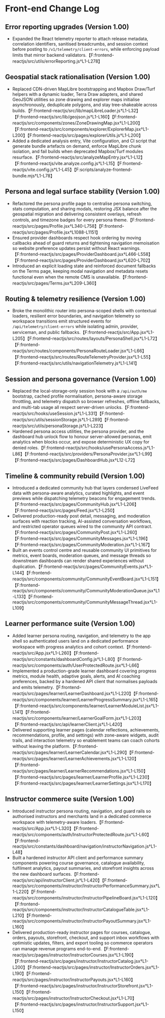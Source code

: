 # Front-end Change Log

## Error reporting upgrades (Version 1.00)
- Expanded the React telemetry reporter to attach release metadata, correlation identifiers, sanitised breadcrumbs, and session context before posting to `/v1/telemetry/client-errors`, while enforcing payload limits that mirror backend validators.【F:frontend-reactjs/src/utils/errorReporting.js†L1-L278】

## Geospatial stack rationalisation (Version 1.00)
- Replaced CDN-driven MapLibre bootstrapping and Mapbox Draw/Turf helpers with a dynamic loader, Terra Draw adapters, and shared GeoJSON utilities so zone drawing and explorer maps initialise asynchronously, deduplicate polygons, and stay tree-shakeable across builds.【F:frontend-reactjs/src/lib/mapLibreLoader.js†L1-L32】【F:frontend-reactjs/src/lib/geojson.js†L1-L160】【F:frontend-reactjs/src/components/zones/ZoneDrawingMap.jsx†L1-L200】【F:frontend-reactjs/src/components/explorer/ExplorerMap.jsx†L1-L200】【F:frontend-reactjs/src/pages/explorerUtils.js†L1-L200】
- Added a dedicated analysis entry, Vite configuration, and CI script that generate bundle artefacts on demand, enforce MapLibre chunk isolation, and fail builds when deprecated Mapbox/Turf modules resurface.【F:frontend-reactjs/src/analyzeMapEntry.jsx†L1-L12】【F:frontend-reactjs/vite.analyze.config.js†L1-L15】【F:frontend-reactjs/vite.config.js†L1-L45】【F:scripts/analyze-frontend-bundle.mjs†L1-L78】

## Persona and legal surface stability (Version 1.00)
- Refactored the persona profile page to centralise persona switching, stats computation, and sharing modals, restoring JSX balance after the geospatial migration and delivering consistent overlays, refresh controls, and timezone badges for every persona theme.【F:frontend-reactjs/src/pages/Profile.jsx†L340-L758】【F:frontend-reactjs/src/pages/Profile.jsx†L1088-L1151】
- Ensured provider dashboards respect hook ordering by moving callbacks ahead of guard returns and tightening navigation memoisation so website preference updates persist without React warnings.【F:frontend-reactjs/src/pages/ProviderDashboard.jsx†L466-L558】【F:frontend-reactjs/src/pages/ProviderDashboard.jsx†L620-L702】
- Introduced an explicit loading state and reinforced document fallbacks on the Terms page, keeping modal navigation and metadata resets functional even when the remote CMS is unavailable.【F:frontend-reactjs/src/pages/Terms.jsx†L209-L360】

## Routing & telemetry resilience (Version 1.00)
- Broke the monolithic router into persona-scoped shells with contextual loaders, resilient error boundaries, and navigation telemetry so workspace transitions emit structured events for `/api/telemetry/client-errors` while isolating admin, provider, serviceman, and public fallbacks.【F:frontend-reactjs/src/App.jsx†L1-L205】【F:frontend-reactjs/src/routes/layouts/PersonaShell.jsx†L1-L72】【F:frontend-reactjs/src/routes/components/PersonaRouteLoader.jsx†L1-L66】【F:frontend-reactjs/src/routes/RouteTelemetryProvider.jsx†L1-L55】【F:frontend-reactjs/src/utils/navigationTelemetry.js†L1-L141】

## Session and persona governance (Version 1.00)
- Replaced the local-storage-only session hook with a `/api/auth/me` bootstrap, cached profile normalisation, persona-aware storage throttling, and telemetry dispatch so browser refreshes, offline fallbacks, and multi-tab usage all respect server-driven unlocks.【F:frontend-reactjs/src/hooks/useSession.js†L1-L331】【F:frontend-reactjs/src/utils/sessionStorage.js†L1-L289】【F:frontend-reactjs/src/utils/personaStorage.js†L1-L223】
- Hardened persona access utilities, the persona provider, and the dashboard hub unlock flow to honour server-allowed personas, emit analytics when blocks occur, and expose deterministic UX copy for denied roles.【F:frontend-reactjs/src/hooks/usePersonaAccess.js†L1-L86】【F:frontend-reactjs/src/providers/PersonaProvider.jsx†L1-L99】【F:frontend-reactjs/src/pages/DashboardHub.jsx†L12-L72】

## Timeline & community rebuild (Version 1.00)
- Introduced a dedicated community hub that layers condensed LiveFeed data with persona-aware analytics, curated highlights, and event previews while dispatching telemetry beacons for engagement trends.【F:frontend-reactjs/src/pages/CommunityHub.jsx†L1-L206】【F:frontend-reactjs/src/pages/Feed.jsx†L1-L250】
- Delivered production-ready post detail, messaging, and moderation surfaces with reaction tracking, AI-assisted conversation workflows, and restricted operator queues wired to the community API contract.【F:frontend-reactjs/src/pages/CommunityPost.jsx†L1-L260】【F:frontend-reactjs/src/pages/CommunityMessages.jsx†L1-L196】【F:frontend-reactjs/src/pages/CommunityModeration.jsx†L1-L167】
- Built an events control centre and reusable community UI primitives for metrics, event boards, moderation queues, and message threads so downstream dashboards can render shared experiences without duplication.【F:frontend-reactjs/src/pages/CommunityEvents.jsx†L1-L144】【F:frontend-reactjs/src/components/community/CommunityEventBoard.jsx†L1-L151】【F:frontend-reactjs/src/components/community/CommunityModerationQueue.jsx†L1-L133】【F:frontend-reactjs/src/components/community/CommunityMessageThread.jsx†L1-L109】

## Learner performance suite (Version 1.00)
- Added learner persona routing, navigation, and telemetry to the app shell so authenticated users land on a dedicated performance workspace with progress analytics and cohort context.【F:frontend-reactjs/src/App.jsx†L1-L260】【F:frontend-reactjs/src/constants/dashboardConfig.js†L1-L80】【F:frontend-reactjs/src/components/auth/UserProtectedRoute.jsx†L1-L66】
- Implemented a production-grade learner dashboard covering progress metrics, module health, adaptive goals, alerts, and AI coaching preferences, backed by a hardened API client that normalises payloads and emits telemetry.【F:frontend-reactjs/src/pages/learner/LearnerDashboard.jsx†L1-L220】【F:frontend-reactjs/src/components/learner/LearnerProgressSummary.jsx†L1-L165】【F:frontend-reactjs/src/components/learner/LearnerModuleList.jsx†L1-L141】【F:frontend-reactjs/src/components/learner/LearnerGoalForm.jsx†L1-L203】【F:frontend-reactjs/src/api/learnerClient.js†L1-L420】
- Delivered supporting learner pages (calendar reflections, achievements, recommendations, profile, and settings) with zone-aware widgets, audit trails, and interaction telemetry so enablement teams can coach cohorts without leaving the platform.【F:frontend-reactjs/src/pages/learner/LearnerCalendar.jsx†L1-L290】【F:frontend-reactjs/src/pages/learner/LearnerAchievements.jsx†L1-L120】【F:frontend-reactjs/src/pages/learner/LearnerRecommendations.jsx†L1-L150】【F:frontend-reactjs/src/pages/learner/LearnerProfile.jsx†L1-L230】【F:frontend-reactjs/src/pages/learner/LearnerSettings.jsx†L1-L170】

## Instructor commerce suite (Version 1.00)
- Introduced instructor persona routing, navigation, and guard rails so authorised instructors and merchants land in a dedicated commerce workspace with telemetry-aware loaders.【F:frontend-reactjs/src/App.jsx†L1-L320】【F:frontend-reactjs/src/components/auth/InstructorProtectedRoute.jsx†L1-L60】【F:frontend-reactjs/src/constants/dashboard/navigation/instructorNavigation.js†L1-L48】
- Built a hardened instructor API client and performance summary components powering course governance, catalogue availability, fulfilment analytics, payout summaries, and storefront insights across the new dashboard surfaces.【F:frontend-reactjs/src/api/instructorClient.js†L1-L420】【F:frontend-reactjs/src/components/instructor/InstructorPerformanceSummary.jsx†L1-L220】【F:frontend-reactjs/src/components/instructor/InstructorPipelineBoard.jsx†L1-L120】【F:frontend-reactjs/src/components/instructor/InstructorCatalogueTable.jsx†L1-L210】【F:frontend-reactjs/src/components/instructor/InstructorPayoutSummary.jsx†L1-L160】
- Delivered production-ready instructor pages for courses, catalogue, orders, payouts, storefront, checkout, and support inbox workflows with optimistic updates, filters, and export tooling so commerce operators can manage revenue programs end-to-end.【F:frontend-reactjs/src/pages/instructor/InstructorCourses.jsx†L1-L190】【F:frontend-reactjs/src/pages/instructor/InstructorCatalog.jsx†L1-L200】【F:frontend-reactjs/src/pages/instructor/InstructorOrders.jsx†L1-L190】【F:frontend-reactjs/src/pages/instructor/InstructorPayouts.jsx†L1-L160】【F:frontend-reactjs/src/pages/instructor/InstructorStorefront.jsx†L1-L150】【F:frontend-reactjs/src/pages/instructor/InstructorCheckout.jsx†L1-L70】【F:frontend-reactjs/src/pages/instructor/InstructorSupport.jsx†L1-L150】
